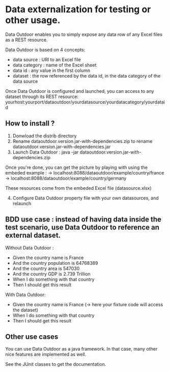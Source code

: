 # Data externalization for testing or other usage. 
Data Outdoor enables you to simply expose any data row of any Excel files as a REST resource. 

Data Outdoor is based on 4 concepts:
* data source : URI to an Excel file
* data category : name of the Excel sheet
* data id : any value in the first column
* dataset : the row referenced by the data id, in the data category of the data source

Once Data Outdoor is configured and launched, you can access to any dataset through its REST resource: 
yourhost:yourport/dataoutdoor/yourdatasource/yourdatacategory/yourdataid

## How to install ?
1. Donwload the distrib directory
2. Rename dataoutdoor.version.jar-with-dependencies.zip to rename dataoutdoor.version.jar-with-dependencies.jar
3. Launch Data Outdoor : java -jar dataoutdoor.version.jar-with-dependencies.zip

Once you're done, you can get the picture by playing with using the embeded example : 
-> localhost:8088/dataoutdoor/example/country/france
-> localhost:8088/dataoutdoor/example/country/germany

These resources come from the embeded Excel file (datasource.xlsx)

4. Configure Data Outdoor property file with your own datasources, and relaunch 

## BDD use case : instead of having data inside the test scenario, use Data Outdoor to reference an external dataset. 

Without Data Outdoor :
* Given the country name is France
* And the country population is 64768389
* And the country area is 547030
* And the country GDP is 2.739 Trillion
* When I do something with that country
* Then I should get this result

With Data Outdoor:
* Given the country name is France (-> here your fixture code will access the dataset)
* When I do something with that country
* Then I should get this result

## Other use cases

You can use Data Outdoor as a java framework. In that case, many other nice features are implemented as well.

See the JUnit classes to get the documentation.

